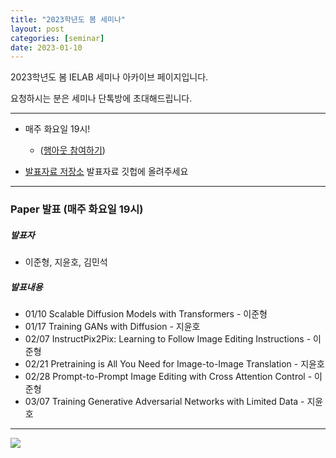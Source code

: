 ```yaml
---
title: "2023학년도 봄 세미나"
layout: post
categories: [seminar]
date: 2023-01-10
---
```

2023학년도 봄 IELAB 세미나 아카이브 페이지입니다. 

요청하시는 분은 세미나 단톡방에 초대해드립니다.

---

- 매주 화요일 19시!
	- ([행아웃 참여하기](https://meet.google.com/qmh-tzbp-vha))

- [발표자료 저장소](https://github.com/Intelligence-Engineering-LAB-KU/Seminar/tree/master/2023) 발표자료 깃헙에 올려주세요

---

### Paper 발표 (매주 화요일 19시)

##### 발표자

- 이준형, 지윤호, 김민석

##### 발표내용 

- 01/10 Scalable Diffusion Models with Transformers - 이준형
- 01/17 Training GANs with Diffusion - 지윤호
- 02/07 InstructPix2Pix: Learning to Follow Image Editing Instructions - 이준형
- 02/21 Pretraining is All You Need for Image-to-Image Translation - 지윤호
- 02/28 Prompt-to-Prompt Image Editing with Cross Attention Control - 이준형
- 03/07 Training Generative Adversarial Networks with Limited Data - 지윤호





---

![]([https://pbs.twimg.com/media/Ef4CZMGUYAA-SOY?format=png&name=240x240](https://www.mememaker.net/static/images/memes/4848586.jpg))
